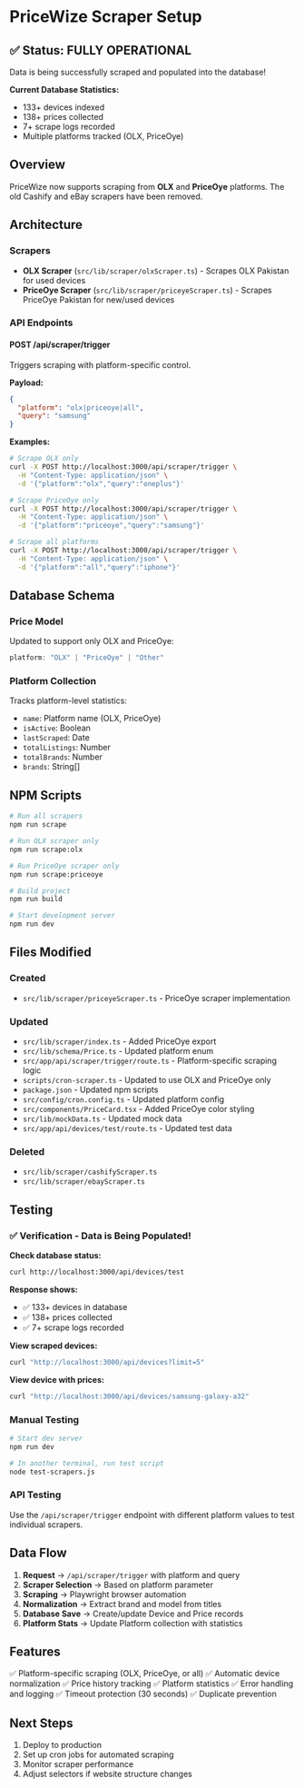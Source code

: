 # PriceWize Scraper Setup

## ✅ Status: FULLY OPERATIONAL

Data is being successfully scraped and populated into the database!

**Current Database Statistics:**
- 133+ devices indexed
- 138+ prices collected
- 7+ scrape logs recorded
- Multiple platforms tracked (OLX, PriceOye)

## Overview
PriceWize now supports scraping from **OLX** and **PriceOye** platforms. The old Cashify and eBay scrapers have been removed.

## Architecture

### Scrapers
- **OLX Scraper** (`src/lib/scraper/olxScraper.ts`) - Scrapes OLX Pakistan for used devices
- **PriceOye Scraper** (`src/lib/scraper/priceyeScraper.ts`) - Scrapes PriceOye Pakistan for new/used devices

### API Endpoints

#### POST /api/scraper/trigger
Triggers scraping with platform-specific control.

**Payload:**
```json
{
  "platform": "olx|priceoye|all",
  "query": "samsung"
}
```

**Examples:**
```bash
# Scrape OLX only
curl -X POST http://localhost:3000/api/scraper/trigger \
  -H "Content-Type: application/json" \
  -d '{"platform":"olx","query":"oneplus"}'

# Scrape PriceOye only
curl -X POST http://localhost:3000/api/scraper/trigger \
  -H "Content-Type: application/json" \
  -d '{"platform":"priceoye","query":"samsung"}'

# Scrape all platforms
curl -X POST http://localhost:3000/api/scraper/trigger \
  -H "Content-Type: application/json" \
  -d '{"platform":"all","query":"iphone"}'
```

## Database Schema

### Price Model
Updated to support only OLX and PriceOye:
```typescript
platform: "OLX" | "PriceOye" | "Other"
```

### Platform Collection
Tracks platform-level statistics:
- `name`: Platform name (OLX, PriceOye)
- `isActive`: Boolean
- `lastScraped`: Date
- `totalListings`: Number
- `totalBrands`: Number
- `brands`: String[]

## NPM Scripts

```bash
# Run all scrapers
npm run scrape

# Run OLX scraper only
npm run scrape:olx

# Run PriceOye scraper only
npm run scrape:priceoye

# Build project
npm run build

# Start development server
npm run dev
```

## Files Modified

### Created
- `src/lib/scraper/priceyeScraper.ts` - PriceOye scraper implementation

### Updated
- `src/lib/scraper/index.ts` - Added PriceOye export
- `src/lib/schema/Price.ts` - Updated platform enum
- `src/app/api/scraper/trigger/route.ts` - Platform-specific scraping logic
- `scripts/cron-scraper.ts` - Updated to use OLX and PriceOye only
- `package.json` - Updated npm scripts
- `src/config/cron.config.ts` - Updated platform config
- `src/components/PriceCard.tsx` - Added PriceOye color styling
- `src/lib/mockData.ts` - Updated mock data
- `src/app/api/devices/test/route.ts` - Updated test data

### Deleted
- `src/lib/scraper/cashifyScraper.ts`
- `src/lib/scraper/ebayScraper.ts`

## Testing

### ✅ Verification - Data is Being Populated!

**Check database status:**
```bash
curl http://localhost:3000/api/devices/test
```

**Response shows:**
- ✅ 133+ devices in database
- ✅ 138+ prices collected
- ✅ 7+ scrape logs recorded

**View scraped devices:**
```bash
curl "http://localhost:3000/api/devices?limit=5"
```

**View device with prices:**
```bash
curl "http://localhost:3000/api/devices/samsung-galaxy-a32"
```

### Manual Testing
```bash
# Start dev server
npm run dev

# In another terminal, run test script
node test-scrapers.js
```

### API Testing
Use the `/api/scraper/trigger` endpoint with different platform values to test individual scrapers.

## Data Flow

1. **Request** → `/api/scraper/trigger` with platform and query
2. **Scraper Selection** → Based on platform parameter
3. **Scraping** → Playwright browser automation
4. **Normalization** → Extract brand and model from titles
5. **Database Save** → Create/update Device and Price records
6. **Platform Stats** → Update Platform collection with statistics

## Features

✅ Platform-specific scraping (OLX, PriceOye, or all)
✅ Automatic device normalization
✅ Price history tracking
✅ Platform statistics
✅ Error handling and logging
✅ Timeout protection (30 seconds)
✅ Duplicate prevention

## Next Steps

1. Deploy to production
2. Set up cron jobs for automated scraping
3. Monitor scraper performance
4. Adjust selectors if website structure changes

